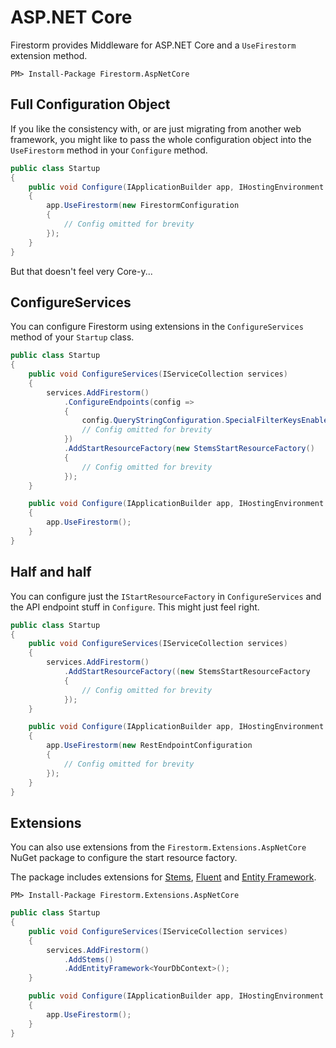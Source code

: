 # ASP<span/>.NET Core

Firestorm provides Middleware for ASP<span>.</span>NET Core and a `UseFirestorm` extension method.

```
PM> Install-Package Firestorm.AspNetCore
```

## Full Configuration Object

If you like the consistency with, or are just migrating from another web framework, you might like to pass the whole configuration object into the `UseFirestorm` method in your `Configure` method.

```csharp
public class Startup
{
    public void Configure(IApplicationBuilder app, IHostingEnvironment env)
    {
        app.UseFirestorm(new FirestormConfiguration
        {
            // Config omitted for brevity
        });
    }
}
```

But that doesn't feel very Core-y...

## ConfigureServices

You can configure Firestorm using extensions in the `ConfigureServices` method of your `Startup` class.

```csharp
public class Startup
{
    public void ConfigureServices(IServiceCollection services)
    {
        services.AddFirestorm()
            .ConfigureEndpoints(config =>
            {
                config.QueryStringConfiguration.SpecialFilterKeysEnabled = false;
                // Config omitted for brevity
            })
            .AddStartResourceFactory(new StemsStartResourceFactory()
            {
                // Config omitted for brevity
            });
    }

    public void Configure(IApplicationBuilder app, IHostingEnvironment env)
    {
        app.UseFirestorm();
    }
}
```

## Half and half

You can configure just the `IStartResourceFactory` in `ConfigureServices` and the API endpoint stuff in `Configure`. This might just feel right.

```csharp
public class Startup
{
    public void ConfigureServices(IServiceCollection services)
    {
        services.AddFirestorm()
            .AddStartResourceFactory((new StemsStartResourceFactory
            {
                // Config omitted for brevity
            });
    }

    public void Configure(IApplicationBuilder app, IHostingEnvironment env)
    {
        app.UseFirestorm(new RestEndpointConfiguration
        {
            // Config omitted for brevity
        });
    }
}
```

## Extensions

You can also use extensions from the `Firestorm.Extensions.AspNetCore` NuGet package to configure the start resource factory.

The package includes extensions for [Stems](Stems), [Fluent](Fluent) and [Entity Framework](EntityFramework).

```
PM> Install-Package Firestorm.Extensions.AspNetCore
```

```csharp
public class Startup
{
    public void ConfigureServices(IServiceCollection services)
    {
        services.AddFirestorm()
            .AddStems()
            .AddEntityFramework<YourDbContext>();
    }

    public void Configure(IApplicationBuilder app, IHostingEnvironment env)
    {
        app.UseFirestorm();
    }
}
```